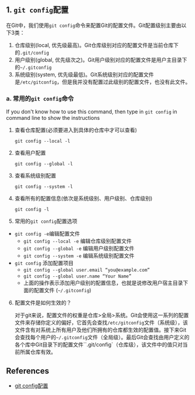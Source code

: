 ## 1. `git config`配置
在Git中，我们使用`git config`命令来配置Git的配置文件。Git配置级别主要由以下3类：
1. 仓库级别(local, 优先级最高)。Git仓库级别对应的配置文件是当前仓库下的`.git/config`
2. 用户级别(global, 优先级次之)。Git用户级别对应的配置文件是用户主目录下的`~/.gitconfig`
4. 系统级别(system, 优先级最低)。Git系统级别对应的配置文件是`/etc/gitconfig`，但是我并没有配置过此级别的配置文件，也没有此文件。

### a. 常用的`git config`命令
If you don't know how to use this command, then type in `git config` in command line to show the instructions

1. 查看仓库配置(必须要进入到具体的仓库中才可以查看)
    ```shell
    git config --local -l
    ```

2. 查看用户配置
    ```shell
    git config --global -l
    ```

3. 查看系统级别配置
    ```shell
    git config --system -l
    ```

4. 查看所有的配置信息(依次是系统级别、用户级别、仓库级别)
    ```shell
    git config -l
    ```

5. 常用的`git config`配置选项
* `git config -e`编辑配置文件
    * `git config --local -e` 编辑仓库级别配置文件
    * `git config --global -e` 编辑用户级别配置文件
    * `git config --system -e` 编辑系统级别配置文件
* `git config` 添加配置项目
    * `git config --global user.email “you@example.com”`
    * `git config --global user.name “Your Name”`
    * 上面的操作表示添加用户级别的配置信息，也就是说修改用户宿主目录下面的配置文件 (`~/.gitconfig`)


6. 配置文件是如何生效的？

    对于git来说，配置文件的权重是仓库>全局>系统。Git会使用这一系列的配置文件来存储你定义的偏好，它首先会查找`/etc/gitconfig`文件（系统级），该文件含有对系统上所有用户及他们所拥有的仓库都生效的配置值。接下来Git会查找每个用户的`~/.gitconfig`文件（全局级）。最后Git会查找由用户定义的各个库中Git目录下的配置文件``.git/config`（仓库级），该文件中的值只对当前所属仓库有效。

## References
* [git config配置](https://www.cnblogs.com/fireporsche/p/9359130.html)